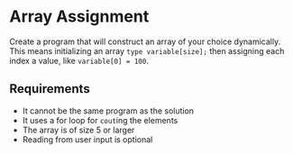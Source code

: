 # Array Assignment

Create a program that will construct an array of your choice dynamically. This means initializing an array `type variable[size];`  then assigning each index a value, like `variable[0] = 100`.

## Requirements

+ It cannot be the same program as the solution
+ It uses a for loop for `cout`ing the elements 
+ The array is of size 5 or larger
+ Reading from user input is optional